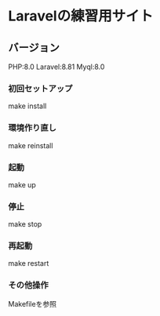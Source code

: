 # Laravelの練習用サイト

## バージョン
PHP:8.0
Laravel:8.81
Myql:8.0

### 初回セットアップ
make install

### 環境作り直し
make reinstall

### 起動
make up

### 停止
make stop

### 再起動
make restart

### その他操作
Makefileを参照